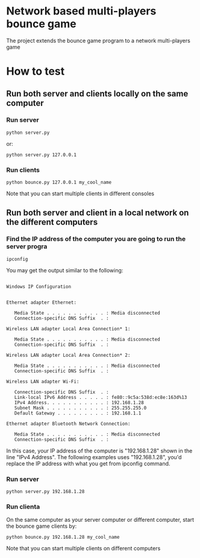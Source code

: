 # Network based multi-players bounce game
The project extends the bounce game program to a network multi-players game

# How to test
## Run both server and clients locally on the same computer

### Run server
```shell
python server.py
```
or:
```shell
python server.py 127.0.0.1
```

### Run clients
```shell
python bounce.py 127.0.0.1 my_cool_name
```

Note that you can start multiple clients in different consoles

## Run both server and client in a local network on the different computers
### Find the IP address of the computer you are going to run the server progra
```shell
ipconfig
```
You may get the output similar to the following:

```shell

Windows IP Configuration


Ethernet adapter Ethernet:

   Media State . . . . . . . . . . . : Media disconnected
   Connection-specific DNS Suffix  . :

Wireless LAN adapter Local Area Connection* 1:

   Media State . . . . . . . . . . . : Media disconnected
   Connection-specific DNS Suffix  . :

Wireless LAN adapter Local Area Connection* 2:

   Media State . . . . . . . . . . . : Media disconnected
   Connection-specific DNS Suffix  . :

Wireless LAN adapter Wi-Fi:

   Connection-specific DNS Suffix  . :
   Link-local IPv6 Address . . . . . : fe80::9c5a:538d:ec8e:163d%13
   IPv4 Address. . . . . . . . . . . : 192.168.1.28
   Subnet Mask . . . . . . . . . . . : 255.255.255.0
   Default Gateway . . . . . . . . . : 192.168.1.1

Ethernet adapter Bluetooth Network Connection:

   Media State . . . . . . . . . . . : Media disconnected
   Connection-specific DNS Suffix  . :
```

In this case, your IP address of the computer is "192.168.1.28" shown in the line "IPv4 Address". The following examples uses "192.168.1.28", you'd replace the IP address with what you get from ipconfig command.

### Run server
```shell
python server.py 192.168.1.28
```

### Run clienta
On the same computer as your server computer or different computer, start the bounce game clients by:
```shell
python bounce.py 192.168.1.28 my_cool_name
```
Note that you can start multiple clients on different computers
